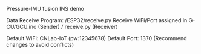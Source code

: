 Pressure-IMU fusion INS demo

Data Receive Program: /ESP32/receive.py
Receive WiFi/Port assigned in G-CU/GCU.ino (Sender) / receive.py (Receiver)

Default WiFi: CNLab-IoT (pw:12345678)
Default Port: 1370 (Recommend changes to avoid conflicts)
